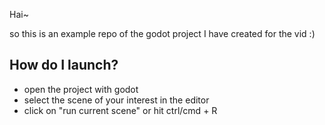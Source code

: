 Hai~

so this is an example repo of the godot project I have created for the vid :)

## How do I launch?

- open the project with godot
- select the scene of your interest in the editor
- click on "run current scene" or hit ctrl/cmd + R
